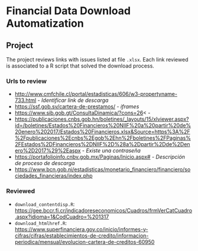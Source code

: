 
# Financial Data Download Automatization

## Project

The project reviews links with issues listed at file `.xlsx`. Each link reviewed is associated to a R script that solved the download process.

### Urls to review 

- http://www.cmfchile.cl/portal/estadisticas/606/w3-propertyname-733.html - *Identificar link de descarga* 
- https://ssf.gob.sv/cartera-de-prestamos/ - *iframes*
- https://www.sib.gob.gt/ConsultaDinamica/?cons=26< - 
- https://publicaciones.cnbs.gob.hn/boletines/_layouts/15/xlviewer.aspx?id=/boletines/Estados%20Financieros%20NIIF%20a%20partir%20de%20enero%202017/Estados%20Financieros.xlsx&Source=https%3A%2F%2Fpublicaciones%2Ecnbs%2Egob%2Ehn%2Fboletines%2FPaginas%2FEstados%2DFinancieros%2DNIIF%2D%28a%2Dpartir%2Dde%2Denero%2D2017%29%2Easpx - *Existe una contraseña*
- https://portafolioinfo.cnbv.gob.mx/Paginas/Inicio.aspx# - *Descripción de proceso de descarga*
- https://www.bcn.gob.ni/estadisticas/monetario_financiero/financiero/sociedades_financieras/index.php

### Reviewed

- `download_contentdisp.R`: https://gee.bccr.fi.cr/indicadoreseconomicos/Cuadros/frmVerCatCuadro.aspx?idioma=1&CodCuadro=%201317
- `download_htmlhref.R`: https://www.superfinanciera.gov.co/inicio/informes-y-cifras/cifras/establecimientos-de-credito/informacion-periodica/mensual/evolucion-cartera-de-creditos-60950


